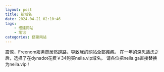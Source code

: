 ```yaml
---
layout: post
title: 新域名
date: 2024-04-21 02:10:46
tags:
    - 搭建网站
    - 笔记
categories: 搭建网站
---
```


震惊，Freenom服务商居然跑路，导致我的网站全部瘫痪。
在一年的深思熟虑之后，选择了在dynadot花费￥34购买neila.vip域名。
请各位把neila.ga直接替换为neila.vip！
